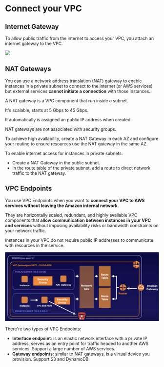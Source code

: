 # Connect your VPC

## Internet Gateway

To allow public traffic from the internet to access your VPC, you attach an internet gateway to the VPC.

![](https://www.learnaws.org/assets/img/public-private-subnet/public-subnet.png)


## NAT Gateways

You can use a network address translation (NAT) gateway to enable instances in a private subnet to connect to the internet (or AWS services) but external services **cannot initiate a connection** with those instances..

A NAT gateway is a VPC component that run inside a subnet.

It's scalable, starts at 5 Gbps to 45 Gbps.

It automatically is assigned an public IP address when created.

NAT gateways are not associated with security groups.

To achieve high availability, create a NAT Gateway in each AZ and configure your routing to ensure resources use the NAT gateway in the same AZ.

To enable internet access for instances in private subnets:
- Create a NAT Gateway in the public subnet.
- In the route table of the private subnet, add a route to direct network traffic to the NAT gateway.


## VPC Endpoints

You use VPC Endpoints when you want to **connect your VPC to AWS services without leaving the Amazon internal network**.

They are horizontally scaled, redundant, and highly available VPC components that **allow communication between instances in your VPC and services** without imposing availability risks or bandwidth constraints on your network traffic.

Instances in your VPC do not require public IP addresses to communicate with resources in the service.

![](./images/vpc-endpoint.png)

There're two types of VPC Endpoints:
- **Interface endpoint**: is an elastic network interface with a private IP address, serves as an entry point for traffic headed to another AWS services. Support a large number of AWS services.
- **Gateway endpoints**: similar to NAT gateways, is a virtual device you provision. Support S3 and DynamoDB
